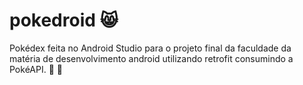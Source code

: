 # pokedroid :smile_cat:
Pokédex feita no Android Studio para o projeto final da faculdade da matéria de desenvolvimento android utilizando retrofit consumindo a PokéAPI. 🤘 💁
